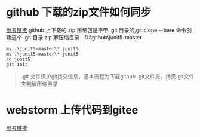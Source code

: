 # github 下载的zip文件如何同步

[参考链接](https://www.zhihu.com/question/53072606/answer/954857791)
github 上下载的 zip 压缩包是不带 .git 目录的,git clone --bare 命令创建这个 .git 目录
zip 解压缩目录：D:\github\junit5-master
```shell script
mv .\junit5-master\* junit5
mv .\junit5-master\* junit5
cd junit5
git init
```
>.git 文件保护git提交信息，基本流程为下载github .git文件夹，拷贝.git文件夹到解压缩目录

# webstorm 上传代码到gitee
[参考链接](https://www.jianshu.com/p/1f1e29ea7660)
